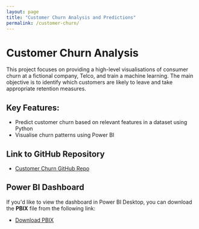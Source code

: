 ```yaml
---
layout: page
title: "Customer Churn Analysis and Predictions"
permalink: /customer-churn/
---
```


# Customer Churn Analysis

This project focuses on providing a high-level visualisations of consumer churn at a fictional company, Telco, and train a machine learning.
The main objective is to identify which customers are likely to leave and take appropriate retention measures.

## Key Features:
- Predict customer churn based on relevant features in a dataset using Python
- Visualise churn patterns using Power BI

## Link to GitHub Repository
- [Customer Churn GitHub Repo](https://github.com/AyoubGutin/Customer-Churn)

## Power BI Dashboard
If you'd like to view the dashboard in Power BI Desktop, you can download the **PBIX** file from the following link:

- [Download PBIX](https://github.com/AyoubGutin/Customer-Churn/blob/main/CustomerChurnReport.pbix)
